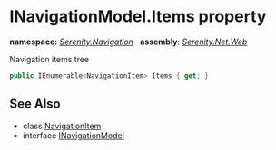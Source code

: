 # INavigationModel.Items property
**namespace:** *[Serenity.Navigation](../../README.md#serenity.navigation-namespace)*   **assembly**: *[Serenity.Net.Web](../../README.md)*

Navigation items tree

```csharp
public IEnumerable<NavigationItem> Items { get; }
```

## See Also

* class [NavigationItem](../NavigationItem.md)
* interface [INavigationModel](../INavigationModel.md)
